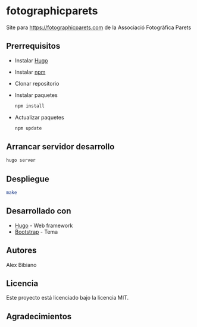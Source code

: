# fotographicparets

Site para <https://fotographicparets.com> de la Associació Fotogràfica Parets

## Prerrequisitos

- Instalar [Hugo](https://gohugo.io/getting-started/installing/)
- Instalar [npm](https://www.npmjs.com/get-npm/)
- Clonar repositorio
- Instalar paquetes

  ```bash
  npm install
  ```

- Actualizar paquetes

  ```bash
  npm update
  ```
  
## Arrancar servidor desarrollo

```bash
hugo server
```

## Despliegue

```bash
make
```

## Desarrollado con

- [Hugo](https://gohugo.io/) - Web framework
- [Bootstrap](https://getbootstrap.com/) - Tema

## Autores

Alex Bibiano

## Licencia

Este proyecto está licenciado bajo la licencia MIT.

## Agradecimientos
